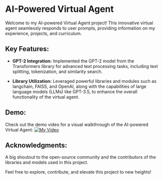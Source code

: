 # AI-Powered Virtual Agent

Welcome to my AI-powered Virtual Agent project! This innovative virtual agent seamlessly responds to user prompts, providing information on my experience, projects, and curriculum.

## Key Features:

- **GPT-2 Integration:** Implemented the GPT-2 model from the Transformers library for advanced text processing tasks, including text splitting, tokenization, and similarity search.

- **Library Utilization:** Leveraged powerful libraries and modules such as langchain, FAISS, and OpenAI, along with the capabilities of large language models (LLMs) like GPT-3.5, to enhance the overall functionality of the virtual agent.

## Demo:

Check out the demo video for a visual walkthrough of the AI-powered Virtual Agent:
[![My Video](https://drive.google.com/drive/u/1/my-drive)](https://github.com/sumanthdonthula/AI-Powered-Virtual-Agent/assets/46747610/36f2a027-9df0-41a8-8571-aa7227dc7c5c
)

## Acknowledgments:

A big shoutout to the open-source community and the contributors of the libraries and models used in this project.

Feel free to explore, contribute, and elevate this project to new heights!

